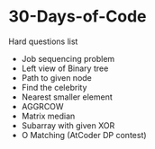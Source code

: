 # 30-Days-of-Code
Hard questions list
- Job sequencing problem
- Left view of Binary tree
- Path to given node
- Find the celebrity
- Nearest smaller element
- AGGRCOW
- Matrix median
- Subarray with given XOR
- O Matching (AtCoder DP contest)
